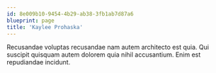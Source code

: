 ```yaml
---
id: 8e009b10-9454-4b29-ab38-3fb1ab7d87a6
blueprint: page
title: 'Kaylee Prohaska'
---
```

Recusandae voluptas recusandae nam autem architecto est quia. Qui suscipit quisquam autem dolorem quia nihil accusantium. Enim est repudiandae incidunt.